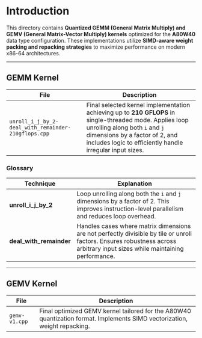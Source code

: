 # Introduction

This directory contains **Quantized GEMM (General Matrix Multiply) and GEMV (General Matrix-Vector Multiply) kernels** optimized for the **A80W40** data type configuration. These implementations utilize **SIMD-aware weight packing and repacking strategies** to maximize performance on modern x86-64 architectures.

---

## GEMM Kernel

| File | Description |
|------|-------------|
| `unroll_i_j_by_2-deal_with_remainder-210gflops.cpp` | Final selected kernel implementation achieving up to **210 GFLOPS** in single-threaded mode. Applies loop unrolling along both `i` and `j` dimensions by a factor of 2, and includes logic to efficiently handle irregular input sizes. |

### Glossary

| Technique | Explanation |
|---------|-------------|
| **unroll_i_j_by_2** | Loop unrolling along both the `i` and `j` dimensions by a factor of 2. This improves instruction-level parallelism and reduces loop overhead. |
| **deal_with_remainder** | Handles cases where matrix dimensions are not perfectly divisible by tile or unroll factors. Ensures robustness across arbitrary input sizes while maintaining performance. |

---

## GEMV Kernel

| File | Description |
|------|-------------|
| `gemv-v1.cpp` | Final optimized GEMV kernel tailored for the A80W40 quantization format. Implements SIMD vectorization, weight repacking. |
